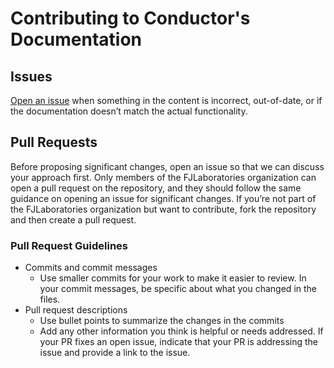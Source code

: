 # Contributing to Conductor's Documentation

## Issues

[Open an issue](https://github.com/fjlabs-designs/condutor-documentation/issues/new/choose) when something in the content is incorrect, out-of-date, or if the documentation doesn’t match the actual functionality. 

## Pull Requests

Before proposing significant changes, open an issue so that we can discuss your approach first. Only members of the FJLaboratories organization can open a pull request on the repository, and they should follow the same guidance on opening an issue for significant changes. If you’re not part of the FJLaboratories organization but want to contribute, fork the repository and then create a pull request.

### Pull Request Guidelines

- Commits and commit messages
  - Use smaller commits for your work to make it easier to review. In your commit messages, be specific about what you changed in the files.
- Pull request descriptions
  - Use bullet points to summarize the changes in the commits
  - Add any other information you think is helpful or needs addressed. If your PR fixes an open issue, indicate that your PR is addressing the issue and provide a link to the issue.